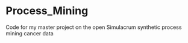 # Process_Mining
Code for my master project on the open Simulacrum synthetic process mining cancer data
